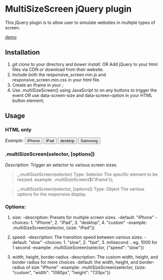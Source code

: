 MultiSizeScreen jQuery plugin
===============================
This jQuery plugin is to allow user to simulate websites in multiple types of screen.

[demo](http://plnkr.co/edit/K3S8ckRmqKPvaMml9HOb?p=preview)

Installation
-------------
1. _git clone_ to your directory and _bower install_. OR Add jQuery to your html files via CDN or download from their website.
2. Include both the responsive_screen.min.js and responsive_screen.min.css in your html file.
3. Create an iframe in your <body>;
4. Use .multiSizeScreen() using JavaScript to on any buttons to trigger the event *OR* use data-screen-size and data-screen-option
   in your HTML button element;


Usage
------
### HTML only
_Example:_
<button data-screen-size="iPhone">iPhone</button>
<button data-screen-size="iPad">iPad</button>
<button data-screen-size="desktop">desktop</button>
<button data-screen-size="custom" data-screen-option='{"width": "360px", "height": "640px", "padding": "45px 0"}'>Samsung</button>


### .multiSizeScreen(selector, [options])
_Description:_ Trigger an selector to various screen sizes.

> _.multiSizeScreen(selector)
> Type: Selector
> The specific element to be resized.
> example: .multiSizeScreen($('iframe'));

> _.multiSizeScreen(selector, [options])
> Type: Object
> The various options for the responsive display. 

### Options:
1. size: 
-description: Presets for multiple screen sizes.
-default: "iPhone"
-choices: 1. "iPhone", 2. "iPad", 3. "desktop", 4. "custom"
-example: .multiSizeScreen(selector, {size: "iPad"})

2. speed:
-description: The transition speed between various sizes.
-default: "slow"
-choices: 1. "slow", 2. "fast", 3. milisecond .. eg. 1000 for 1 second
-example: .multiSizeScreen(selector, {"speed": "slow"})

3. width, height, border-radius
-description: The custom width, height, and border radius for more choices
-default: the width, height, and border-radius of size "iPhone"
-example: .multiSizeScreen(selector, {size: "custom", "width": "1080px", "height": "720px"})
